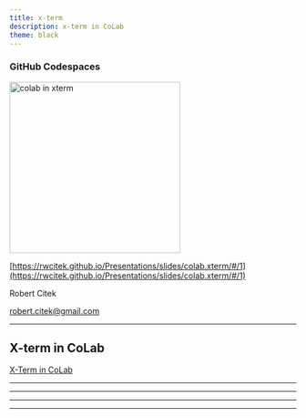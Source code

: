 ```yaml
---
title: x-term
description: x-term in CoLab
theme: black
---
```


### GitHub Codespaces

<img src="../../public/colab.xterm/colab.xterm.png" alt="colab in xterm" width="300"/>

[https://rwcitek.github.io/Presentations/slides/colab.xterm/#/1](https://rwcitek.github.io/Presentations/slides/colab.xterm/#/1)


Robert Citek

robert.citek@gmail.com

----

## X-term in CoLab

[X-Term in CoLab](https://github.com/rwcitek/Presentations/blob/gh-pages/public/colab.xterm/x-term.ipynb)

----



----



----



----
